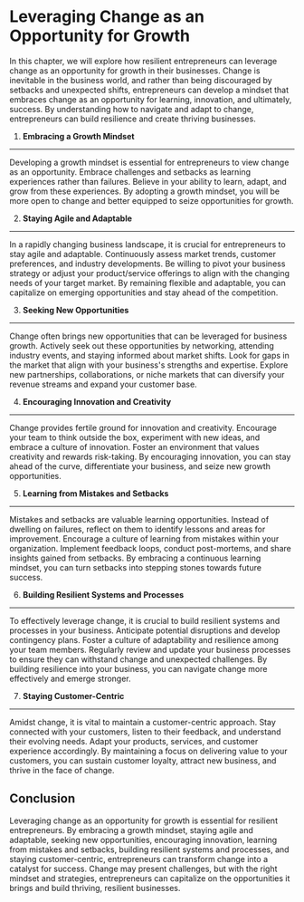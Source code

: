 Leveraging Change as an Opportunity for Growth
=======================================================

In this chapter, we will explore how resilient entrepreneurs can leverage change as an opportunity for growth in their businesses. Change is inevitable in the business world, and rather than being discouraged by setbacks and unexpected shifts, entrepreneurs can develop a mindset that embraces change as an opportunity for learning, innovation, and ultimately, success. By understanding how to navigate and adapt to change, entrepreneurs can build resilience and create thriving businesses.

1. **Embracing a Growth Mindset**
---------------------------------

Developing a growth mindset is essential for entrepreneurs to view change as an opportunity. Embrace challenges and setbacks as learning experiences rather than failures. Believe in your ability to learn, adapt, and grow from these experiences. By adopting a growth mindset, you will be more open to change and better equipped to seize opportunities for growth.

2. **Staying Agile and Adaptable**
----------------------------------

In a rapidly changing business landscape, it is crucial for entrepreneurs to stay agile and adaptable. Continuously assess market trends, customer preferences, and industry developments. Be willing to pivot your business strategy or adjust your product/service offerings to align with the changing needs of your target market. By remaining flexible and adaptable, you can capitalize on emerging opportunities and stay ahead of the competition.

3. **Seeking New Opportunities**
--------------------------------

Change often brings new opportunities that can be leveraged for business growth. Actively seek out these opportunities by networking, attending industry events, and staying informed about market shifts. Look for gaps in the market that align with your business's strengths and expertise. Explore new partnerships, collaborations, or niche markets that can diversify your revenue streams and expand your customer base.

4. **Encouraging Innovation and Creativity**
--------------------------------------------

Change provides fertile ground for innovation and creativity. Encourage your team to think outside the box, experiment with new ideas, and embrace a culture of innovation. Foster an environment that values creativity and rewards risk-taking. By encouraging innovation, you can stay ahead of the curve, differentiate your business, and seize new growth opportunities.

5. **Learning from Mistakes and Setbacks**
------------------------------------------

Mistakes and setbacks are valuable learning opportunities. Instead of dwelling on failures, reflect on them to identify lessons and areas for improvement. Encourage a culture of learning from mistakes within your organization. Implement feedback loops, conduct post-mortems, and share insights gained from setbacks. By embracing a continuous learning mindset, you can turn setbacks into stepping stones towards future success.

6. **Building Resilient Systems and Processes**
-----------------------------------------------

To effectively leverage change, it is crucial to build resilient systems and processes in your business. Anticipate potential disruptions and develop contingency plans. Foster a culture of adaptability and resilience among your team members. Regularly review and update your business processes to ensure they can withstand change and unexpected challenges. By building resilience into your business, you can navigate change more effectively and emerge stronger.

7. **Staying Customer-Centric**
-------------------------------

Amidst change, it is vital to maintain a customer-centric approach. Stay connected with your customers, listen to their feedback, and understand their evolving needs. Adapt your products, services, and customer experience accordingly. By maintaining a focus on delivering value to your customers, you can sustain customer loyalty, attract new business, and thrive in the face of change.

Conclusion
----------

Leveraging change as an opportunity for growth is essential for resilient entrepreneurs. By embracing a growth mindset, staying agile and adaptable, seeking new opportunities, encouraging innovation, learning from mistakes and setbacks, building resilient systems and processes, and staying customer-centric, entrepreneurs can transform change into a catalyst for success. Change may present challenges, but with the right mindset and strategies, entrepreneurs can capitalize on the opportunities it brings and build thriving, resilient businesses.
